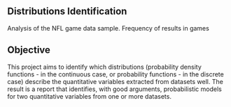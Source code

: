 ## Distributions Identification
Analysis of the NFL game data sample. Frequency of results in games


## Objective
This project aims to identify which distributions (probability density functions - in the continuous case, or probability functions - in the discrete case) describe the quantitative variables extracted from datasets well. The result is a report that identifies, with good arguments, probabilistic models for two quantitative variables from one or more datasets.
